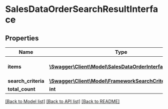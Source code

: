 # SalesDataOrderSearchResultInterface

## Properties
Name | Type | Description | Notes
------------ | ------------- | ------------- | -------------
**items** | [**\Swagger\Client\Model\SalesDataOrderInterface[]**](SalesDataOrderInterface.md) | Array of collection items. | 
**search_criteria** | [**\Swagger\Client\Model\FrameworkSearchCriteriaInterface**](FrameworkSearchCriteriaInterface.md) |  | 
**total_count** | **int** | Total count. | 

[[Back to Model list]](../README.md#documentation-for-models) [[Back to API list]](../README.md#documentation-for-api-endpoints) [[Back to README]](../README.md)


